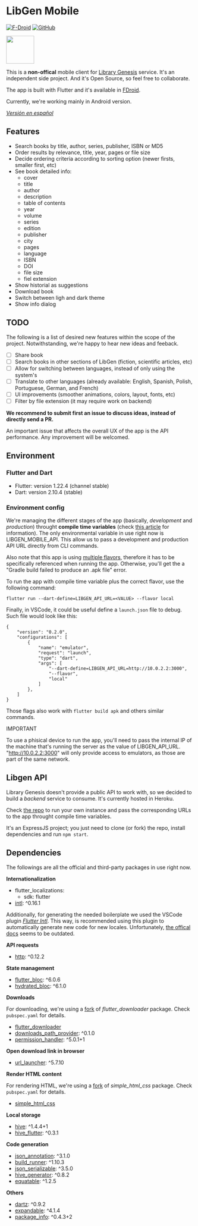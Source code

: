 # LibGen Mobile

[![F-Droid](https://img.shields.io/f-droid/v/com.manuelvargastapia.libgen?color=%231976d2)](https://f-droid.org/packages/com.manuelvargastapia.libgen) [![GitHub](https://img.shields.io/github/license/manuelvargastapia/libgen_mobile_app?color=%2335c202)](https://github.com/manuelvargastapia/libgen_mobile_app/blob/main/LICENSE)

<a href="https://f-droid.org/packages/com.manuelvargastapia.libgen" target="_blank">
<img src="https://fdroid.gitlab.io/artwork/badge/get-it-on.png" height="75">
</a>

This is a **non-offical** mobile client for [Library Genesis](http://gen.lib.rus.ec) service. It's an independent side project. And it's Open Source, so feel free to collaborate.

The app is built with Flutter and it's available in [FDroid](https://f-droid.org).

Currently, we're working mainly in Android version.

[_Versión en español_](README.es.md)

## Features

- Search books by title, author, series, publisher, ISBN or MD5
- Order results by relevance, title, year, pages or file size
- Decide ordering criteria according to sorting option (newer firsts, smaller first, etc)
- See book detailed info:
  - cover
  - title
  - author
  - description
  - table of contents
  - year
  - volume
  - series
  - edition
  - publisher
  - city
  - pages
  - language
  - ISBN
  - DOI
  - file size
  - fiel extension
- Show historial as suggestions
- Download book
- Switch between ligh and dark theme
- Show info dialog

## TODO

The following is a list of desired new features within the scope of the project. Notwithstanding, we're happy to hear new ideas and feeback.

- [ ] Share book
- [ ] Search books in other sections of LibGen (fiction, scientific articles, etc)
- [ ] Allow for switching between languages, instead of only using the system's
- [ ] Translate to other languages (already available: English, Spanish, Polish, Portuguese, German, and French)
- [ ] UI improvements (smoother animations, colors, layout, fonts, etc)
- [ ] Filter by file extension (it may require work on backend)

**We recommend to submit first an issue to discuss ideas, instead of directly send a PR.**

An important issue that affects the overall UX of the app is the API performance. Any improvement will be welcomed.

## Environment

### Flutter and Dart

- Flutter: version 1.22.4 (channel stable)
- Dart: version 2.10.4 (stable)

### Environment config

We're managing the different stages of the app (basically, _development_ and _production_) throught **compile time variables** (check [this article](https://binary-studio.com/2020/06/23/flutter-3/) for information). The only environmental variable in use right now is LIBGEN_MOBILE_API. This allow us to pass a development and production API URL directly from CLI commands.

Also note that this app is using [multiple flavors](https://github.com/Than-DE/libgen_mobile_app/blob/main/android/app/build.gradle#L51), therefore it has to be specifically referenced when running the app. Otherwise, you'll get the a "Gradle build failed to produce an .apk file" error.

To run the app with compile time variable plus the correct flavor, use the following command:

`flutter run --dart-define=LIBGEN_API_URL=<VALUE> --flavor local`

Finally, in VSCode, it could be useful define a `launch.json` file to debug. Such file would look like this:

```
{
    "version": "0.2.0",
    "configurations": [
        {
            "name": "emulator",
            "request": "launch",
            "type": "dart",
            "args": [
                "--dart-define=LIBGEN_API_URL=http://10.0.2.2:3000",
                "--flavor",
                "local"
            ]
        },
    ]
}
```

Those flags also work with `flutter build apk` and others similar commands.

IMPORTANT

To use a phisical device to run the app, you'll need to pass the internal IP of the machine that's running the server as the value of LIBGEN_API_URL. "http://10.0.2.2:3000" will only provide access to emulators, as those are part of the same network.

## Libgen API

Library Genesis doesn't provide a public API to work with, so we decided to build a _backend_ service to consume. It's currently hosted in Heroku.

Check [the repo](https://github.com/manuelvargastapia/libgen_api/tree/master) to run your own instance and pass the corresponding URLs to the app throught compile time variables.

It's an ExpressJS project; you just need to clone (or fork) the repo, install dependencies and run `npm start`.

## Dependencies

The followings are all the official and third-party packages in use right now.

**Internationalization**

- flutter_localizations:
  - sdk: flutter
- [intl](https://pub.dev/packages/intl): ^0.16.1

Additionally, for generating the needed boilerplate we used the VSCode plugin [_Flutter Intl_](https://marketplace.visualstudio.com/items?itemName=localizely.flutter-intl). This way, is recommended using this plugin to automatically generate new code for new locales. Unfortunately, [the offical docs](https://flutter.dev/docs/development/accessibility-and-localization/internationalization) seems to be outdated.

**API requests**

- [http](https://pub.dev/packages/http): ^0.12.2

**State management**

- [flutter_bloc](https://pub.dev/packages/flutter_bloc): ^6.0.6
- [hydrated_bloc](https://pub.dev/packages/hydrated_bloc): ^6.1.0

**Downloads**

For downloading, we're using a [fork](https://github.com/manuelvargastapia/flutter_downloader) of _flutter_downloader_ package. Check `pubspec.yaml` for details.

- [flutter_downloader](https://pub.dev/packages/flutter_downloader)
- [downloads_path_provider](https://pub.dev/packages/downloads_path_provider): ^0.1.0
- [permission_handler](https://pub.dev/packages/permission_handler): ^5.0.1+1

**Open download link in browser**

- [url_launcher](https://pub.dev/packages/url_launcher): ^5.7.10

**Render HTML content**

For rendering HTML, we're using a [fork](https://github.com/manuelvargastapia/simple_html_css_flutter) of _simple_html_css_ package. Check `pubspec.yaml` for details.

- [simple_html_css](https://pub.dev/packages/simple_html_css)

**Local storage**

- [hive](https://pub.dev/packages/hive): ^1.4.4+1
- [hive_flutter](https://pub.dev/packages/hive_flutter): ^0.3.1

**Code generation**

- [json_annotation](https://pub.dev/packages/json_annotation): ^3.1.0
- [build_runner](https://pub.dev/packages/build_runner): ^1.10.3
- [json_serializable](https://pub.dev/packages/json_serializable): ^3.5.0
- [hive_generator](https://pub.dev/packages/hive_generator): ^0.8.2
- [equatable](https://pub.dev/packages/equatable): ^1.2.5

**Others**

- [dartz](https://pub.dev/packages/dartz): ^0.9.2
- [expandable](https://pub.dev/packages/expandable): ^4.1.4
- [package_info](https://pub.dev/packages/package_info): ^0.4.3+2
